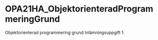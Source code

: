 # OPA21HA_ObjektorienteradProgrammeringGrund
Objektorienterad programmering grund  Inlämningsuppgift 1.
